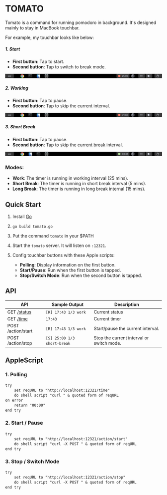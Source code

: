 # TOMATO

Tomato is a command for running pomodoro in background. It's designed mainly to stay in MacBook touchbar.

For example, my touchbar looks like below:

##### 1. Start

- **First button**: Tap to start.
- **Second button**: Tap to switch to break mode.

![Start](others/touchbar_1.png)

##### 2. Working

- **First button**: Tap to pause.
- **Second button**: Tap to skip the current interval.

![Working](others/touchbar_2.png)

##### 3. Short Break

- **First button**: Tap to pause.
- **Second button**: Tap to skip the current break interval.

![Short Break](others/touchbar_3.png)

### Modes:
- **Work**: The timer is running in working interval (25 mins).
- **Short Break**: The timer is running in short break interval (5 mins).
- **Long Break**: The timer is running in long break internal (15 mins).


## Quick Start

1. Install [Go](https://golang.org/doc/install)
2. `go build tomato.go`
3. Put the command `tomato` in your $PATH
4. Start the `tomato` server. It will listen on `:12321`.
5. Config touchbar buttons with these Apple scripts:
    
    - **Polling**: Display information on the first button.
    - **Start/Pause**: Run when the first button is tapped.
    - **Stop/Switch Mode**: Run when the second button is tapped.

## API

| API                                         | Sample Output               |Description
|---------------------------------------------|-----------------------------|-----------
| GET [/status](http://localhost:12321/status)| `[R] 17:43 1/3 work`        | Current status
| GET [/time](http://localhost:12321/time)    | `17:43`                     | Current timer
| POST /action/start                          | `[R] 17:43 1/3 work`        | Start/pause the current interval.
| POST /action/stop                           | `[S] 25:00 1/3 short-break` | Stop the current interval or switch mode.

## AppleScript

### 1. Polling

```applescript
try
	set reqURL to "http://localhost:12321/time"
	do shell script "curl " & quoted form of reqURL
on error
	return "00:00"
end try
```

### 2. Start / Pause

```applescript
try
	set reqURL to "http://localhost:12321/action/start"
	do shell script "curl -X POST " & quoted form of reqURL
end try
```

### 3. Stop / Switch Mode

```applescript
try
	set reqURL to "http://localhost:12321/action/stop"
	do shell script "curl -X POST " & quoted form of reqURL
end try
```
